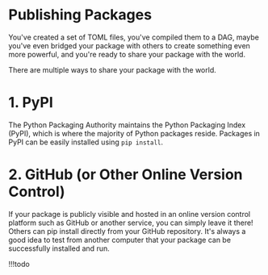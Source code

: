 # Publishing Packages

You've created a set of TOML files, you've compiled them to a DAG, maybe you've even bridged your package with others to create something even more powerful, and you're ready to share your package with the world. 

There are multiple ways to share your package with the world.

# 1. PyPI
The Python Packaging Authority maintains the Python Packaging Index (PyPI), which is where the majority of Python packages reside. Packages in PyPI can be easily installed using `pip install`.

# 2. GitHub (or Other Online Version Control)
If your package is publicly visible and hosted in an online version control platform such as GitHub or another service, you can simply leave it there! Others can pip install directly from your GitHub repository. It's always a good idea to test from another computer that your package can be successfully installed and run.

!!!todo
